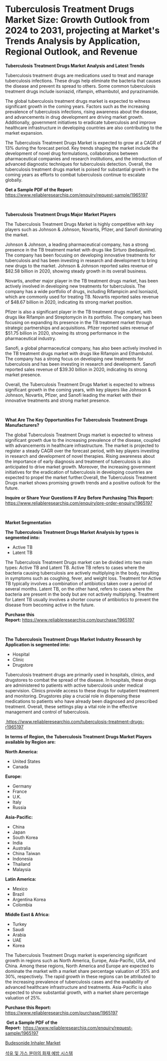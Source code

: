 <p><h1>Tuberculosis Treatment Drugs Market Size: Growth Outlook from 2024 to 2031, projecting at Market's Trends Analysis by Application, Regional Outlook, and Revenue</h1></p><p><strong>Tuberculosis Treatment Drugs Market Analysis and Latest Trends</strong></p>
<p><p>Tuberculosis treatment drugs are medications used to treat and manage tuberculosis infections. These drugs help eliminate the bacteria that causes the disease and prevent its spread to others. Some common tuberculosis treatment drugs include isoniazid, rifampin, ethambutol, and pyrazinamide.</p><p>The global tuberculosis treatment drugs market is expected to witness significant growth in the coming years. Factors such as the increasing prevalence of tuberculosis infections, rising awareness about the disease, and advancements in drug development are driving market growth. Additionally, government initiatives to eradicate tuberculosis and improve healthcare infrastructure in developing countries are also contributing to the market expansion.</p><p>The Tuberculosis Treatment Drugs Market is expected to grow at a CAGR of 13% during the forecast period. Key trends shaping the market include the development of novel drug formulations, collaborations between pharmaceutical companies and research institutions, and the introduction of advanced diagnostic techniques for tuberculosis detection. Overall, the tuberculosis treatment drugs market is poised for substantial growth in the coming years as efforts to combat tuberculosis continue to escalate globally.</p></p>
<p><strong>Get a Sample PDF of the Report:&nbsp;</strong> <a href="https://www.reliableresearchiq.com/enquiry/request-sample/1965197">https://www.reliableresearchiq.com/enquiry/request-sample/1965197</a></p>
<p>&nbsp;</p>
<p><strong>Tuberculosis Treatment Drugs Major Market Players</strong></p>
<p><p>The Tuberculosis Treatment Drugs Market is highly competitive with key players such as Johnson & Johnson, Novartis, Pfizer, and Sanofi dominating the market. </p><p>Johnson & Johnson, a leading pharmaceutical company, has a strong presence in the TB treatment market with drugs like Sirturo (bedaquiline). The company has been focusing on developing innovative treatments for tuberculosis and has been investing in research and development to bring new drugs to the market. Johnson & Johnson reported sales revenue of $82.58 billion in 2020, showing steady growth in its overall business.</p><p>Novartis, another major player in the TB treatment drugs market, has been actively involved in developing new treatments for tuberculosis. The company has a wide portfolio of drugs, including Rifampicin and Isoniazid, which are commonly used for treating TB. Novartis reported sales revenue of $48.67 billion in 2020, indicating its strong market position.</p><p>Pfizer is also a significant player in the TB treatment drugs market, with drugs like Rifampin and Streptomycin in its portfolio. The company has been focusing on expanding its presence in the TB treatment market through strategic partnerships and acquisitions. Pfizer reported sales revenue of $51.75 billion in 2020, showing its strong performance in the pharmaceutical industry.</p><p>Sanofi, a global pharmaceutical company, has also been actively involved in the TB treatment drugs market with drugs like Rifampin and Ethambutol. The company has a strong focus on developing new treatments for tuberculosis and has been investing in research and development. Sanofi reported sales revenue of $39.30 billion in 2020, indicating its strong market presence.</p><p>Overall, the Tuberculosis Treatment Drugs Market is expected to witness significant growth in the coming years, with key players like Johnson & Johnson, Novartis, Pfizer, and Sanofi leading the market with their innovative treatments and strong market presence.</p></p>
<p>&nbsp;</p>
<p><strong>What Are The Key Opportunities For Tuberculosis Treatment Drugs Manufacturers?</strong></p>
<p><p>The global Tuberculosis Treatment Drugs market is expected to witness significant growth due to the increasing prevalence of the disease, coupled with advancements in healthcare infrastructure. The market is projected to register a steady CAGR over the forecast period, with key players investing in research and development of novel therapies. Rising awareness about the importance of early diagnosis and treatment of tuberculosis is also anticipated to drive market growth. Moreover, the increasing government initiatives for the eradication of tuberculosis in developing countries are expected to propel the market further.Overall, the Tuberculosis Treatment Drugs market shows promising growth trends and a positive outlook for the future.</p></p>
<p><strong>Inquire or Share Your Questions If Any Before Purchasing This Report:</strong> <a href="https://www.reliableresearchiq.com/enquiry/pre-order-enquiry/1965197">https://www.reliableresearchiq.com/enquiry/pre-order-enquiry/1965197</a></p>
<p>&nbsp;</p>
<p><strong>Market Segmentation</strong></p>
<p><strong>The Tuberculosis Treatment Drugs Market Analysis by types is segmented into:</strong></p>
<p><ul><li>Active TB</li><li>Latent TB</li></ul></p>
<p><p>The Tuberculosis Treatment Drugs market can be divided into two main types: Active TB and Latent TB. Active TB refers to cases where the bacteria causing tuberculosis are actively multiplying in the body, resulting in symptoms such as coughing, fever, and weight loss. Treatment for Active TB typically involves a combination of antibiotics taken over a period of several months. Latent TB, on the other hand, refers to cases where the bacteria are present in the body but are not actively multiplying. Treatment for Latent TB usually involves a shorter course of antibiotics to prevent the disease from becoming active in the future.</p></p>
<p><strong>Purchase this Report:&nbsp;</strong><a href="https://www.reliableresearchiq.com/purchase/1965197">https://www.reliableresearchiq.com/purchase/1965197</a></p>
<p>&nbsp;</p>
<p><strong>The Tuberculosis Treatment Drugs Market Industry Research by Application is segmented into:</strong></p>
<p><ul><li>Hospital</li><li>Clinic</li><li>Drugstore</li></ul></p>
<p><p>Tuberculosis treatment drugs are primarily used in hospitals, clinics, and drugstores to combat the spread of the disease. In hospitals, these drugs are administered to patients with active tuberculosis under medical supervision. Clinics provide access to these drugs for outpatient treatment and monitoring. Drugstores play a crucial role in dispensing these medications to patients who have already been diagnosed and prescribed treatment. Overall, these settings play a vital role in the effective management and control of tuberculosis.</p></p>
<p><a href="https://www.reliableresearchiq.com/tuberculosis-treatment-drugs-r1965197">&nbsp;https://www.reliableresearchiq.com/tuberculosis-treatment-drugs-r1965197</a></p>
<p><strong>In terms of Region, the Tuberculosis Treatment Drugs Market Players available by Region are:</strong></p>
<p>
    <p> <strong> North America: </strong>
        <ul>
            <li>United States</li>
            <li>Canada</li>
        </ul>
        </p> 
    <p> <strong> Europe: </strong>
        <ul>
            <li>Germany</li>
            <li>France</li>
            <li>U.K.</li>
            <li>Italy</li>
            <li>Russia</li>
        </ul>
        </p> 
    <p> <strong> Asia-Pacific: </strong>
        <ul>
            <li>China</li>
            <li>Japan</li>
            <li>South Korea</li>
            <li>India</li>
            <li>Australia</li>
            <li>China Taiwan</li>
            <li>Indonesia</li>
            <li>Thailand</li>
            <li>Malaysia</li>
        </ul>
        </p> 
    <p> <strong> Latin America: </strong>
        <ul>
            <li>Mexico</li>
            <li>Brazil</li>
            <li>Argentina Korea</li>
            <li>Colombia</li>
        </ul>
        </p> 
    <p> <strong> Middle East & Africa: </strong>
        <ul>
            <li>Turkey</li>
            <li>Saudi</li>
            <li>Arabia</li>
            <li>UAE</li>
            <li>Korea</li>
        </ul>
    </p>
    </p>
<p><p>The Tuberculosis Treatment Drugs market is experiencing significant growth in regions such as North America, Europe, Asia-Pacific, USA, and China. Among these regions, North America and Europe are expected to dominate the market with a market share percentage valuation of 35% and 30%, respectively. The rapid growth in these regions can be attributed to the increasing prevalence of tuberculosis cases and the availability of advanced healthcare infrastructure and treatments. Asia-Pacific is also expected to show substantial growth, with a market share percentage valuation of 25%.</p></p>
<p><strong>Purchase this Report: </strong><a href="https://www.reliableresearchiq.com/purchase/1965197">https://www.reliableresearchiq.com/purchase/1965197</a></p>
<p>&nbsp;<strong>Get a Sample PDF of the Report:&nbsp;&nbsp;</strong><a href="https://www.reliableresearchiq.com/enquiry/request-sample/1965197">https://www.reliableresearchiq.com/enquiry/request-sample/1965197</a></p>
<p><strong></strong></p>
<p><p><a href="https://github.com/HenrietteMills1/Market-Research-Report-List-2/blob/main/budesonide-inhaler-market.md">Budesonide Inhaler Market</a></p><p><a href="https://github.com/laholand/Market-Research-Report-List-5/blob/main/558562285063.md">석유 및 가스 분야의 화재 예방 시스템</a></p></p>